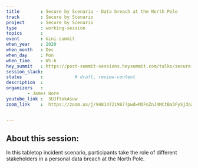 ```yaml
---
title        : Secure by Scenario - Data breach at the North Pole
track        : Secure by Scenario
project      : Secure by Scenario
type         : working-session
topics       :
event        : mini-summit
when_year    : 2020
when_month   : Dec
when_day     : Mon
when_time    : WS-6
hey_summit   : https://post-summit-sessions.heysummit.com/talks/secure-by-scenario-1/
session_slack:
status       :            # draft, review-content
description  :
organizers   : 
        - James Bore
youtube_link :  3UJftokAsuw
zoom_link    :  https://zoom.us/j/94814721987?pwd=MDFnZnJ4MCtBa3FySjdaZHYvZXptQT09


---
```

## About this session:

In this tabletop incident scenario, participants take the role of
different stakeholders in a personal data breach at the North Pole.
